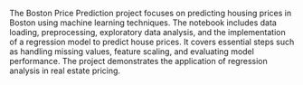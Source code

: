 The Boston Price Prediction project focuses on predicting housing prices in Boston using machine learning techniques. 
The notebook includes data loading, preprocessing, exploratory data analysis, and the implementation of a regression model to predict house prices. 
It covers essential steps such as handling missing values, feature scaling, and evaluating model performance. 
The project demonstrates the application of regression analysis in real estate pricing.
